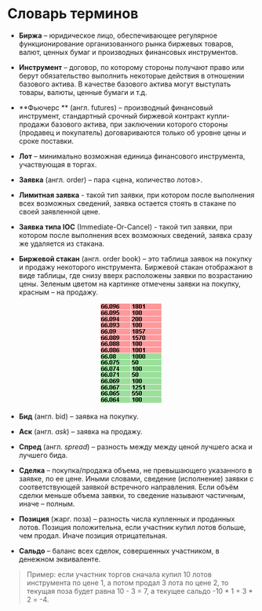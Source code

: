 # Словарь терминов

<a id="exchange"></a>
- **Биржа** – юридическое лицо, обеспечивающее регулярное функционирование организованного рынка биржевых товаров, валют, ценных бумаг и производных финансовых инструментов.

<a id="instrument"></a>
- **Инструмент** – договор, по которому стороны получают право или берут обязательство выполнить некоторые действия в отношении базового актива.
В качестве базового актива могут выступать товары, валюты, ценные бумаги и т.д.

<a id="futures"></a>
- **Фьючерс ** (англ. futures) – производный финансовый инструмент, стандартный срочный биржевой контракт купли-продажи базового актива, при заключении которого стороны (продавец и покупатель) договариваются только об уровне цены и сроке поставки.

<a id="lot"></a>
- **Лот** – минимально возможная единица финансового инструмента, участвующая в торгах.

<a id="order"></a>
- **Заявка** (англ. order) – пара <цена, количество лотов>.

<a id="limit_order"></a>
- **Лимитная заявка** - такой тип заявки, при котором после выполнения всех возможных сведений, заявка остается стоять в стакане по своей заявленной цене.

<a id="ioc_order"></a>
- **Заявка типа IOC** (Immediate-Or-Cancel) - такой тип заявки, при котором после выполнения всех возможных сведений, заявка сразу же удаляется из стакана.

<a id="order_book"></a>
- **Биржевой стакан** (англ. order book) – это таблица заявок на покупку и продажу некоторого инструмента. Биржевой стакан отображают в виде таблицы, где снизу вверх расположены заявки по возрастанию цены. Зеленым цветом на картинке отмечены заявки на покупку, красным – на продажу.

<p align="center">
<img src="img/order_book_example.png" alt="Пример биржевого стакана">
</p>

<a id="bid"></a>
- **Бид** (англ. bid) – заявка на покупку.

<a id="ask"></a>
- **Аск** (англ. *ask*) – заявка на продажу.

<a id="spred"></a>
- **Спред** (англ. *spread*) – разность между между ценой лучшего аска и лучшего бида.

<a id="deal"></a>
- **Сделка** – покупка/продажа объема, не превышающего указанного в заявке, по ее цене.
Иными словами, сведение (исполнение) заявки с соответствующей заявкой встречного направления.
Если объём сделки меньше объема заявки, то сведение называют частичным, иначе – полным.

<a id="position"></a>
- **Позиция** (жарг. поза) – разность числа купленных и проданных лотов.
Позиция положительна, если участник купил лотов больше, чем продал.
Иначе позиция отрицательная.

<a id="saldo"></a>
- **Сальдо** – баланс всех сделок, совершенных участником, в денежном эквиваленте.
 > Пример: если участник торгов сначала купил 10 лотов инструмента по цене 1, а потом продал 3 лота по цене 2, то текущая поза будет равна 10 - 3 = 7, а текущее сальдо -10 \* 1 + 3 \* 2 = -4.
